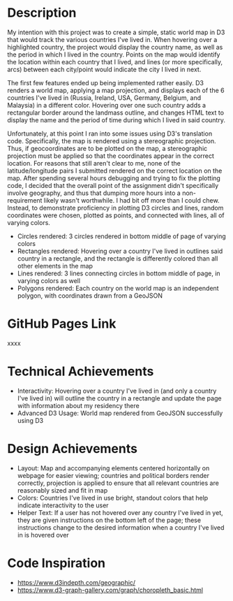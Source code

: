 # Description

My intention with this project was to create a simple, static world map in D3 that would track the various countries I've lived in. When hovering over a highlighted country, the project would display the country name, as well as the period in which I lived in the country. Points on the map would identify the location within each country that I lived, and lines (or more specifically, arcs) between each city/point would indicate the city I lived in next.

The first few features ended up being implemented rather easily. D3 renders a world map, applying a map projection, and displays each of the 6 countries I've lived in (Russia, Ireland, USA, Germany, Belgium, and Malaysia) in a different color. Hovering over one such country adds a rectangular border around the landmass outline, and changes HTML text to display the name and the period of time during which I lived in said country. 

Unfortunately, at this point I ran into some issues using D3's translation code. Specifically, the map is rendered using a stereographic projection. Thus, if geocoordinates are to be plotted on the map, a stereographic projection must be applied so that the coordinates appear in the correct location. For reasons that still aren't clear to me, none of the latitude/longitude pairs I submitted rendered on the correct location on the map. After spending several hours debugging and trying to fix the plotting code, I decided that the overall point of the assignment didn't specifically involve geography, and thus that dumping more hours into a non-requirement likely wasn't worthwhile. I had bit off more than I could chew. Instead, to demonstrate proficiency in plotting D3 circles and lines, random coordinates were chosen, plotted as points, and connected with lines, all of varying colors.

* Circles rendered: 3 circles rendered in bottom middle of page of varying colors
* Rectangles rendered: Hovering over a country I've lived in outlines said country in a rectangle, and the rectangle is differently colored than all other elements in the map
* Lines rendered: 3 lines connecting circles in bottom middle of page, in varying colors as well
* Polygons rendered: Each country on the world map is an independent polygon, with coordinates drawn from a GeoJSON

# GitHub Pages Link

xxxx

# Technical Achievements

* Interactivity: Hovering over a country I've lived in (and only a country I've lived in) will outline the country in a rectangle and update the page with information about my residency there
* Advanced D3 Usage: World map rendered from GeoJSON successfully using D3

# Design Achievements

* Layout: Map and accompanying elements centered horizontally on webpage for easier viewing; countries and political borders render correctly, projection is applied to ensure that all relevant countries are reasonably sized and fit in map
* Colors: Countries I've lived in use bright, standout colors that help indicate interactivity to the user
* Helper Text: If a user has not hovered over any country I've lived in yet, they are given instructions on the bottom left of the page; these instructions change to the desired information when a country I've lived in is hovered over

# Code Inspiration

* https://www.d3indepth.com/geographic/
* https://www.d3-graph-gallery.com/graph/choropleth_basic.html
